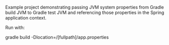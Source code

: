 Example project demonstrating passing JVM system properties from Gradle build JVM to Gradle test JVM
and referencing those properties in the Spring application context.

Run with:

gradle build -Dlocation=/[fullpath]/app.properties